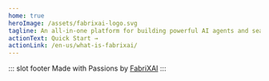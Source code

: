 ```yaml
---
home: true
heroImage: /assets/fabrixai-logo.svg
tagline: An all-in-one platform for building powerful AI agents and seamlessly chain them to handle more complex tasks.
actionText: Quick Start →
actionLink: /en-us/what-is-fabrixai/
---
```

<!-- <div style="text-align:center;">
  <a href="https://blog.openapihub.com/en-us/openapihub-portals-rebranded-as-fabrixapi/" target="_blank">See more about OpenAPIHub's rebranding</a>
</div>
<div class="features">
  <div class="feature">
    <h2>What is FabriXAPI</h2>
    <p>FabriXAPI is a cloud-based API portal platform designed to revolutionize your API business. With FabriXAPI, the built-in API management and developer management functionalities can let you manage, distribute and monetize your APIs with ease. <a href="/en-us/what-is-fabrixapi">Learn more</a></p>
  </div>
  <div class="feature">
    <h2>Platform Updates</h2>
    <p>Stay informed about the latest developments and enhancements on FabriXAPI platform. Find out about exciting new features, bug fixes, security enhancements now. <a href="/en-us/major-updates/">Learn more</a></p>
  </div>
  <div class="feature">
    <h2>API Developer Resources</h2>
    <p>Developers can seamlessly explore and subscribe to APIs from various FabriX-powered API Portals. Simplifying the process, the dedicated Developer Admin Portal empowers API developers to effortlessly manage their API subscriptions and monitor performance. <a href="/en-us/api-user-journey-overview/">Learn more</a></p>
  </div>
  <div class="feature">
    <h2>API Provider Resources</h2>
    <p>Providers can generate and customize branded API Portals to showcase their APIs with ease. Streamlining the process, the all-in-one Provider Admin Portal offers a centralized platform for managing and monetizing APIs from a single point of control. <a href="/en-us/api-provider-journey-overview/">Learn more</a></p>
  </div>
  <div class="feature">
    <h2>Looking for OpenAPIHub?</h2>
    <p>OpenAPIHub is an API community that lets you discover APIs that align perfectly with your projects and business needs. You will gain access to a variety of API resources, empowering you to enhance your API journey. <a href="/en-us/what-is-openapihub/">Learn more</a></p>
  </div>
  <div class="feature">
    <h2>Open API Academy</h2>
    <p>The Open API Academy is a comprehensive platform dedicated to empowering individuals on their API journey. Whether you are a beginner or an experienced developer, we provide a wealth of resources to support your growth in your API business. <a href="https://www.openapihub.com/academy" target="_blank">Visit Now</a></p>
  </div>
</div> -->


::: slot footer
Made with Passions by [FabriXAI](https://www.fabrixai.com/)
:::
